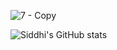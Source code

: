 ![7 - Copy](https://user-images.githubusercontent.com/67642750/134459201-1458f35a-36c3-40a6-8234-56e02af08ceb.png)


![Siddhi's GitHub stats](https://github-readme-stats.vercel.app/api?username=salvi-siddhi333&show_icons=true&theme=radical)
